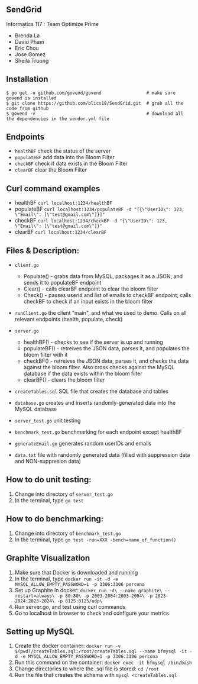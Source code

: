 SendGrid
-------------

Informatics 117 : Team Optimize Prime

- Brenda La
- David Pham
- Eric Chou
- Jose Gomez
- Sheila Truong

## Installation
```
$ go get -u github.com/govend/govend                 # make sure govend is installed
$ git clone https://github.com/blics18/SendGrid.git  # grab all the code from github
$ govend -v                                          # download all the dependencies in the vendor.yml file
```

## Endpoints

- ```healthBF```    check the status of the server
- ```populateBF```  add data into the Bloom Filter
- ```checkBF```     check if data exists in the Bloom Filter
- ```clearBF```     clear the Bloom Filter

## Curl command examples

- healthBF   ```curl localhost:1234/healthBF```
- populateBF ```curl localhost:1234/populateBF -d "[{\"UserID\": 123, \"Email\": [\"test@gmail.com\"]}]"```
- checkBF    ```curl localhost:1234/checkBF -d "{\"UserID\": 123, \"Email\": [\"test@gmail.com\"]}"```
- clearBF    ```curl localhost:1234/clearBF```

## Files & Description:

- ```client.go``` 
  - Populate() - grabs data from MySQL, packages it as a JSON, and sends it to populateBF endpoint
  - Clear() - calls clearBF endpoint to clear the bloom filter
  - Check() - passes userid and list of emails to checkBF endpoint; calls checkBF to check if an input exists in the bloom   filter
  
- ```runClient.go``` the client "main", and what we used to demo. Calls on all relevant endpoints (health, populate, check) 
  
- ```server.go``` 
  - healthBF() - checks to see if the server is up and running
  - populateBF() - retreives the JSON data, parses it, and populates the bloom filter with it
  - checkBF() - retreives the JSON data, parses it, and checks the data against the bloom filter. Also cross checks against the MySQL database if the data exists within the bloom filter
  - clearBF() - clears the bloom filter
  
- ```createTables.sql``` SQL file that creates the database and tables

- ```database.go``` creates and inserts randomly-generated data into the MySQL database

- ```server_test.go``` unit testing
  
- ```benchmark_test.go``` benchmarking for each endpoint except healthBF
  
- ```generateEmail.go``` generates random userIDs and emails

- ```data.txt``` file with randomly generated data (filled with suppression data and NON-suppresion data)

## How to do unit testing:

  1. Change into directory of ```server_test.go```
  2. In the terminal, type ```go test```

## How to do benchmarking:

  1. Change into directory of ```benchmark_test.go```
  2. In the terminal, type ```go test -run=XXX -bench=name_of_function()```
  
## Graphite Visualization

  1. Make sure that Docker is downloaded and running
  2. In the terminal, type ```docker run -it -d -e MYSQL_ALLOW_EMPTY_PASSWORD=1 -p 3306:3306 percona```
  3. Set up Graphite in docker:
         ```docker run -d\
         --name graphite\
         --restart=always\
         -p 80:80\
         -p 2003-2004:2003-2004\
         -p 2023-2024:2023-2024\
         -p 8125:8125/udp\```
  7. Run server.go, and test using curl commands
  8. Go to localhost in browser to check and configure your metrics
  
## Setting up MySQL

1. Create the docker container: ```docker run -v $(pwd)/createTables.sql:/root/createTables.sql --name bfmysql -it -d -e MYSQL_ALLOW_EMPTY_PASSWORD=1 -p 3306:3306 percona```
2. Run this command on the container: ```docker exec -it bfmysql /bin/bash```
3. Change directories to where the .sql file is stored: ```cd /root```
4. Run the file that creates the schema with ```mysql <createTables.sql```
